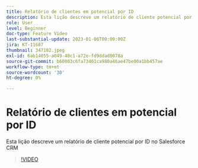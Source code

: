 ```yaml
---
title: Relatório de clientes em potencial por ID
description: Esta lição descreve um relatório de cliente potencial por ID no Salesforce CRM
role: User
level: Beginner
doc-type: Feature Video
last-substantial-update: 2023-01-06T00:00:00Z
jira: KT-11687
thumbnail: 347182.jpeg
exl-id: 6ab14055-a649-40c1-a72e-fd9ddad0078a
source-git-commit: b60003c6fa73401ca980a46ae47be00a1bb457ae
workflow-type: tm+mt
source-wordcount: '30'
ht-degree: 0%

---
```


# Relatório de clientes em potencial por ID

Esta lição descreve um relatório de cliente potencial por ID no Salesforce CRM

>[!VIDEO](https://video.tv.adobe.com/v/347182/?quality=12&learn=on)
